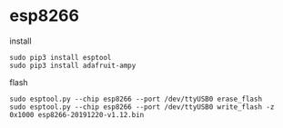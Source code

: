 # esp8266

install
```
sudo pip3 install esptool
sudo pip3 install adafruit-ampy
```

flash
```
sudo esptool.py --chip esp8266 --port /dev/ttyUSB0 erase_flash
sudo esptool.py --chip esp8266 --port /dev/ttyUSB0 write_flash -z 0x1000 esp8266-20191220-v1.12.bin
```
